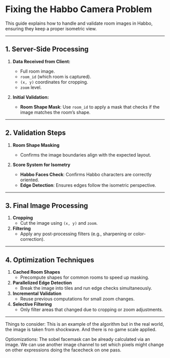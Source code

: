 # Fixing the Habbo Camera Problem

This guide explains how to handle and validate room images in Habbo, ensuring they keep a proper isometric view.

---

## 1. Server-Side Processing

1. **Data Received from Client:**
   - Full room image.
   - `room_id` (which room is captured).
   - `(x, y)` coordinates for cropping.
   - `zoom` level.

2. **Initial Validation:**
   - **Room Shape Mask**: Use `room_id` to apply a mask that checks if the image matches the room’s shape.

---

## 2. Validation Steps

1. **Room Shape Masking**
   - Confirms the image boundaries align with the expected layout.

2. **Score System for Isometry**
   - **Habbo Faces Check**: Confirms Habbo characters are correctly oriented.
   - **Edge Detection**: Ensures edges follow the isometric perspective.

---

## 3. Final Image Processing

1. **Cropping**  
   - Cut the image using `(x, y)` and `zoom`.
2. **Filtering**  
   - Apply any post-processing filters (e.g., sharpening or color-correction).

---

## 4. Optimization Techniques

1. **Cached Room Shapes**  
   - Precompute shapes for common rooms to speed up masking.
2. **Parallelized Edge Detection**  
   - Break the image into tiles and run edge checks simultaneously.
3. **Incremental Validation**  
   - Reuse previous computations for small zoom changes.
4. **Selective Filtering**  
   - Only filter areas that changed due to cropping or zoom adjustments.

---


Things to consider: This is an example of the algorithm but in the real world, the image is taken from shockwave. And there is no game scale applied.


Optiomizations: The sobel facemask can be already calculated via an image.
We can use another image channel to set which pixels might change on other expressions doing the facecheck on one pass.
